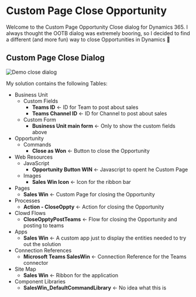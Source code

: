# Custom Page Close Opportunity

Welcome to the Custom Page Opportunity Close dialog for Dynamics 365. I always thought the OOTB dialog was extremely booring, so I decided to find a different (and more fun) way to close Opportunities in Dynamics 🙏

## Custom Page Close Dialog
![Demo close dialog](/)

My solution contains the following
Tables:
  - Business Unit
    - Custom Fields
      - **Teams ID** <- ID for Team to post about sales
      - **Teams Channel ID** <- ID for Channel to post about sales
    - Custom Form
      - **Business Unit main form** <- Only to show the custom fields above
  - Opportunity
    - Commands
      - **Close as Won** <- Button to close the Opportunity    
  - Web Resources
    - JavaScript
      - **Opportunity Button WIN** <- Javascript to opent he Custom Page    
    - Images
      - **Sales Win Icon** <- Icon for the ribbon bar
  - Pages
    - **Sales Win** <- Custom Page for closing the Opportunity
  - Processes
    - **Action - CloseOppty** <- Action for closing the Opportunity
  - Clowd Flows
    - **CloseOpptyPostTeams** <- Flow for closing the Opportunity and posting to teams
  - Apps
    - **Sales Win** <- A custom app just to display the entities needed to try out the solution
  - Connection References
    - **Microsoft Teams SalesWin** <- Connection Reference for the Teams connector
  - Site Map
    - **Sales Win** <- Ribbon for the application
  - Component Libraries
    - **SalesWin_DefaultCommandLibrary** <- No idea what this is
